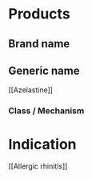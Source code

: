 # Products

## Brand name


## Generic name
[[Azelastine]]

### Class / Mechanism


# Indication
[[Allergic rhinitis]]